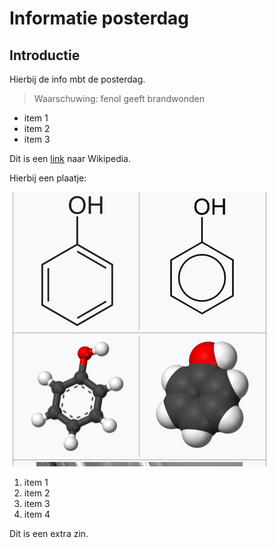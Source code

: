 # Informatie posterdag

## Introductie

Hierbij de info mbt de posterdag.

>Waarschuwing: fenol geeft brandwonden

- item 1
- item 2
- item 3

Dit is een [link](https://en.wikipedia.org/wiki/Phenol) naar Wikipedia.

Hierbij een plaatje:

![fenol](pics/fig1.png)

1. item 1
2. item 2
3. item 3
4. item 4


Dit is een extra zin.
